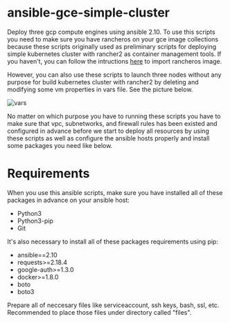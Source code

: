 # ansible-gce-simple-cluster
Deploy three gcp compute engines using ansible 2.10. To use this scripts you need to make sure you have rancheros on your gce image collections because these scripts originally used as preliminary scripts for deploying simple kubernetes cluster with rancher2 as container management tools. If you haven't, you can follow the intructions [here](https://github.com/rvn40/instructions/blob/main/rancheros/upload-image-to-gcp.md) to import rancheros image. 

However, you can also use these scripts to launch three nodes without any purpose for build kubernetes cluster with rancher2 by deleting and modifying some vm properties in vars file. See the picture below.

![vars](../files/images/rancheros/rancheros-in-bucket.PNG)


No matter on which purpose you have to running these scripts you have to make sure that vpc, subnetworks, and firewall rules has been existed and configured in advance before we start to deploy all resources by using these scripts as well as configure the ansible hosts properly and install some packages you need like below.

# Requirements
When you use this ansible scripts, make sure you have installed all of these packages in advance on your ansible host:

- Python3
- Python3-pip
- Git

It's also necessary to install all of these packages requirements using pip:

- ansible==2.10
- requests>=2.18.4
- google-auth>=1.3.0
- docker>=1.8.0 
- boto
- boto3

Prepare all of neccesary files like serviceaccount, ssh keys, bash, ssl, etc. Recommended to place those files under directory called "files".
